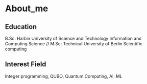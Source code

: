 # About_me
## Education
B.Sc: Harbin University of Science and Technology     Information and Computing Science //
M.Sc: Technical University of Berlin                  Scientific computing 
## Interest Field
Integer programming, QUBO, Quantum Computing, AI, ML

##
##
##
##
##
